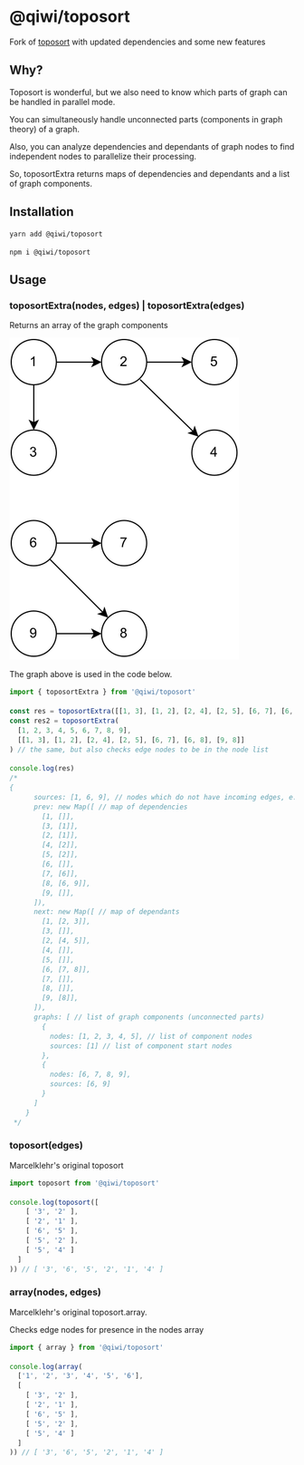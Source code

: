 # @qiwi/toposort

Fork of [toposort](https://github.com/marcelklehr/toposort) with updated dependencies and some new features

## Why?

Toposort is wonderful, but we also need to know which parts of graph can be handled in parallel mode.

You can simultaneously handle unconnected parts (components in graph theory) of a graph.

Also, you can analyze dependencies and dependants of graph nodes to find independent nodes to parallelize their processing.

So, toposortExtra returns maps of dependencies and dependants and a list of graph components.

## Installation

```shell
yarn add @qiwi/toposort

npm i @qiwi/toposort
```

## Usage

### toposortExtra(nodes, edges) | toposortExtra(edges)

Returns an array of the graph components

![two-component-graph](./src/test/resources/graphs/two-component.svg)

The graph above is used in the code below.

```js
import { toposortExtra } from '@qiwi/toposort'

const res = toposortExtra([[1, 3], [1, 2], [2, 4], [2, 5], [6, 7], [6, 8], [9, 8]]) // see diagramm above
const res2 = toposortExtra(
  [1, 2, 3, 4, 5, 6, 7, 8, 9],
  [[1, 3], [1, 2], [2, 4], [2, 5], [6, 7], [6, 8], [9, 8]]
) // the same, but also checks edge nodes to be in the node list

console.log(res)
/*
{
      sources: [1, 6, 9], // nodes which do not have incoming edges, e.g. dependencies/parents
      prev: new Map([ // map of dependencies
        [1, []],
        [3, [1]],
        [2, [1]],
        [4, [2]],
        [5, [2]],
        [6, []],
        [7, [6]],
        [8, [6, 9]],
        [9, []],
      ]),
      next: new Map([ // map of dependants
        [1, [2, 3]],
        [3, []],
        [2, [4, 5]],
        [4, []],
        [5, []],
        [6, [7, 8]],
        [7, []],
        [8, []],
        [9, [8]],
      ]),
      graphs: [ // list of graph components (unconnected parts)
        {
          nodes: [1, 2, 3, 4, 5], // list of component nodes
          sources: [1] // list of component start nodes 
        },
        {
          nodes: [6, 7, 8, 9],
          sources: [6, 9]
        }
      ]
    }
 */
```

### toposort(edges)

Marcelklehr's original toposort

```js
import toposort from '@qiwi/toposort' 

console.log(toposort([
    [ '3', '2' ],
    [ '2', '1' ],
    [ '6', '5' ],
    [ '5', '2' ],
    [ '5', '4' ]
  ]
)) // [ '3', '6', '5', '2', '1', '4' ]
```

### array(nodes, edges)

Marcelklehr's original toposort.array.

Checks edge nodes for presence in the nodes array

```js
import { array } from '@qiwi/toposort' 

console.log(array(
  ['1', '2', '3', '4', '5', '6'],
  [
    [ '3', '2' ],
    [ '2', '1' ],
    [ '6', '5' ],
    [ '5', '2' ],
    [ '5', '4' ]
  ]
)) // [ '3', '6', '5', '2', '1', '4' ]
```
